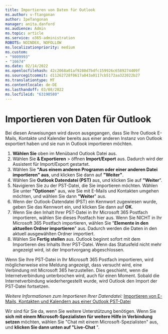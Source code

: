 ```yaml
---
title: Importieren von Daten für Outlook
ms.author: v-ftangonan
author: IpeTangonan
manager: anita.danford
ms.audience: Admin
ms.topic: article
ms.service: o365-administration
ROBOTS: NOINDEX, NOFOLLOW
ms.localizationpriority: medium
ms.custom:
- "9009993"
- "16674"
ms.date: 02/14/2022
ms.openlocfilehash: 42c2068a01af9280d7bdfc159926c6589274409f
ms.sourcegitcommit: d11262728f0617a843a0117cb5172aa322022b27
ms.translationtype: MT
ms.contentlocale: de-DE
ms.lasthandoff: 03/08/2022
ms.locfileid: "63190580"
---
```

# <a name="import-data-for-outlook"></a>Importieren von Daten für Outlook

Bei diesen Anweisungen wird davon ausgegangen, dass Sie Ihre Outlook E-Mails, Kontakte und Kalender bereits aus einer anderen Instanz von Outlook exportiert haben und sie nun in Outlook importieren möchten.

1. **Wählen Sie** oben im Menüband Outlook Datei aus.
2. Wählen Sie **& Exportieren** >  öffnen **Import/Export** aus. Dadurch wird der Assistent für Import/Export gestartet.
3. Wählen Sie **"Aus einem anderen Programm oder einer anderen Datei importieren" aus**, und klicken Sie dann auf **"Weiter"**.
4. Wählen Sie **Outlook Datendatei (PST)** aus, und klicken Sie auf **"Weiter**".
5. Navigieren Sie zu der PST-Datei, die Sie importieren möchten. Wählen Sie unter **"Optionen**" aus, wie Sie mit E-Mails und Kontakten umgehen möchten, und wählen Sie dann **"Weiter**" aus.
6. Wenn der Outlook-Datendatei (PST) ein Kennwort zugewiesen wurde, geben Sie das Kennwort ein, und klicken Sie dann auf **OK**.
7. Wenn Sie den Inhalt Ihrer PST-Datei in Ihr Microsoft 365 Postfach importieren, wählen Sie dieses Postfach hier aus. Wenn Sie NICHT in Ihr Microsoft 365 Postfach importieren, wählen Sie "**Elemente in den aktuellen Ordner importieren**" aus. Dadurch werden die Daten in den aktuell ausgewählten Ordner importiert.
8. Wählen Sie **Fertig stellen** aus. Outlook beginnt sofort mit dem Importieren des Inhalts Ihrer PST-Datei. Wenn das Statusfeld nicht mehr angezeigt wird, ist der Importvorgang abgeschlossen.

Wenn Sie Ihre PST-Datei in Ihr Microsoft 365 Postfach importieren, wird möglicherweise eine Meldung angezeigt, dass versucht wird, eine Verbindung mit Microsoft 365 herzustellen. Dies geschieht, wenn die Internetverbindung unterbrochen wird, auch für einen Moment. Sobald die Internetverbindung wiederhergestellt wurde, wird Outlook den Import der PST-Datei fortsetzen.

*Weitere Informationen zum Importieren Ihrer Datendatei:* [Importieren von E-Mails, Kontakten und Kalendern aus einer Outlook PST-Datei](https://support.microsoft.com/topic/import-email-contacts-and-calendar-from-an-outlook-pst-file-431a8e9a-f99f-4d5f-ae48-ded54b3440ac)

Wir sind für Sie da, wenn Sie weitere Unterstützung benötigen. Wenn Sie **sich mit einem Microsoft-Spezialisten für weitere Hilfe in Verbindung setzen** möchten, wählen Sie "Chat mit einem Microsoft-Spezialisten" aus, und **klicken Sie dann unten auf "Live-Chat** ".
